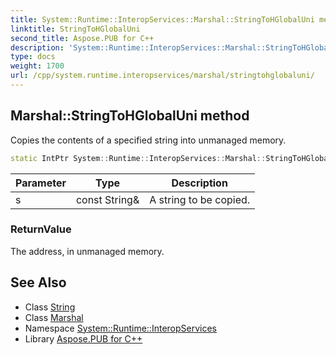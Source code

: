 ```yaml
---
title: System::Runtime::InteropServices::Marshal::StringToHGlobalUni method
linktitle: StringToHGlobalUni
second_title: Aspose.PUB for C++
description: 'System::Runtime::InteropServices::Marshal::StringToHGlobalUni method. Copies the contents of a specified string into unmanaged memory in C++.'
type: docs
weight: 1700
url: /cpp/system.runtime.interopservices/marshal/stringtohglobaluni/
---
```

## Marshal::StringToHGlobalUni method


Copies the contents of a specified string into unmanaged memory.

```cpp
static IntPtr System::Runtime::InteropServices::Marshal::StringToHGlobalUni(const String &s)
```


| Parameter | Type | Description |
| --- | --- | --- |
| s | const String\& | A string to be copied. |

### ReturnValue

The address, in unmanaged memory.

## See Also

* Class [String](../../../system/string/)
* Class [Marshal](../)
* Namespace [System::Runtime::InteropServices](../../)
* Library [Aspose.PUB for C++](../../../)

